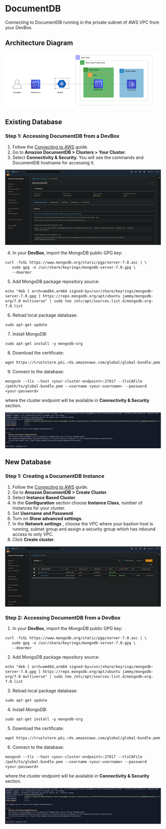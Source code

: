 # DocumentDB

Connecting to DocumentDB running in the private subnet of AWS VPC from your DevBox.

## Architecture Diagram

![DocumentDB Architecture](../../../.gitbook/assets/documentdb-architecture.png)

## Existing Database

### Step 1: Accessing DocumentDB from a DevBox

1. Follow the [Connecting to AWS](../../existing-network/connecting-to-aws.md) guide.
2. Go to **Amazon DocumentDB > Clusters > Your Cluster**.
3. Select **Connectivity & Security**. You will see the commands and DocumentDB hostname for accessing it.

![DocumentDB Connectivity and Security](../../../.gitbook/assets/documentDB-connectivity-and-security.png)

4. In your **DevBox**, import the MongoDB public GPG key:

```
curl -fsSL https://www.mongodb.org/static/pgp/server-7.0.asc | \
   sudo gpg -o /usr/share/keyrings/mongodb-server-7.0.gpg \
   --dearmor
```

5. Add MongoDB package repository source:

```
echo "deb [ arch=amd64,arm64 signed-by=/usr/share/keyrings/mongodb-server-7.0.gpg ] https://repo.mongodb.org/apt/ubuntu jammy/mongodb-org/7.0 multiverse" | sudo tee /etc/apt/sources.list.d/mongodb-org-7.0.list
```

6. Reload local package database:

```
sudo apt-get update
```

7. Install MongoDB:

```
sudo apt-get install -y mongodb-org
```

8. Download the certificate:

```
wget https://truststore.pki.rds.amazonaws.com/global/global-bundle.pem
```

9. Connect to the database:

```
mongosh --tls --host <your-cluster-endpoint>:27017 --tlsCAFile /path/to/global-bundle.pem --username <your-username> --password <your-password>
```

where the cluster endpoint will be available in **Connectivity & Security** section.

![DocumentDB Access](../../../.gitbook/assets/documentdb-access.png)

## New Database

### Step 1: Creating a DocumentDB Instance

1. Follow the [Connecting to AWS](../../existing-network/connecting-to-aws.md) guide.
2. Go to **Amazon DocumentDB > Create Cluster**.
3. Select **Instance Based Cluster**.
4. In the **Configuration** section choose **Instance Class**, number of instances for your cluster.
5. Set **Username and Password**.
6. Turn on **Show advanced settings**.
7. In the **Network settings** , choose the VPC where your bastion host is running, subnet group and assign a security group which has inbound access to only VPC.
8. Click **Create cluster**.

![DocumentDB Cluster](../../../.gitbook/assets/documentdb-cluster.png)

### Step 2: Accessing DocumentDB from a DevBox

1. In your **DevBox**, import the MongoDB public GPG key:

```
curl -fsSL https://www.mongodb.org/static/pgp/server-7.0.asc | \
   sudo gpg -o /usr/share/keyrings/mongodb-server-7.0.gpg \
   --dearmor
```

2. Add MongoDB package repository source:

```
echo "deb [ arch=amd64,arm64 signed-by=/usr/share/keyrings/mongodb-server-7.0.gpg ] https://repo.mongodb.org/apt/ubuntu jammy/mongodb-org/7.0 multiverse" | sudo tee /etc/apt/sources.list.d/mongodb-org-7.0.list
```

3. Reload local package database:

```
sudo apt-get update
```

4. Install MongoDB:

```
sudo apt-get install -y mongodb-org
```

5. Download the certificate:

```
wget https://truststore.pki.rds.amazonaws.com/global/global-bundle.pem
```

6. Connect to the database:

```
mongosh --tls --host <your-cluster-endpoint>:27017 --tlsCAFile /path/to/global-bundle.pem --username <your-username> --password <your-password>
```

where the cluster endpoint will be available in **Connectivity & Security** section.

![DocumentDB Access](../../../.gitbook/assets/documentdb-access.png)
